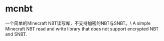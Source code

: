 # mcnbt
一个简单的Minecraft NBT读写库，不支持加密的NBT与SNBT。\\
A simple Minecraft NBT read and write library that does not support encrypted NBT and SNBT.
